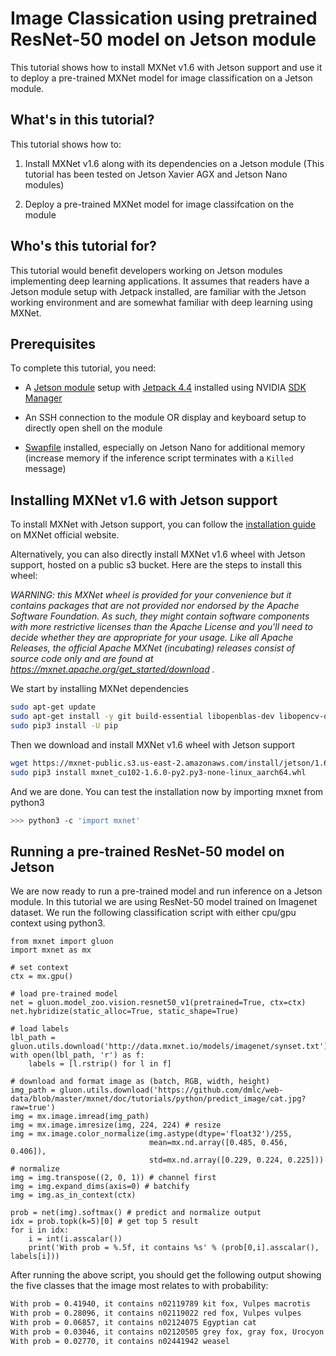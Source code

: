 <!--- Licensed to the Apache Software Foundation (ASF) under one -->
<!--- or more contributor license agreements.  See the NOTICE file -->
<!--- distributed with this work for additional information -->
<!--- regarding copyright ownership.  The ASF licenses this file -->
<!--- to you under the Apache License, Version 2.0 (the -->
<!--- "License"); you may not use this file except in compliance -->
<!--- with the License.  You may obtain a copy of the License at -->

<!---   http://www.apache.org/licenses/LICENSE-2.0 -->

<!--- Unless required by applicable law or agreed to in writing, -->
<!--- software distributed under the License is distributed on an -->
<!--- "AS IS" BASIS, WITHOUT WARRANTIES OR CONDITIONS OF ANY -->
<!--- KIND, either express or implied.  See the License for the -->
<!--- specific language governing permissions and limitations -->
<!--- under the License. -->

# Image Classication using pretrained ResNet-50 model on Jetson module

This tutorial shows how to install MXNet v1.6 with Jetson support and use it to deploy a pre-trained MXNet model for image classification on a Jetson module.

## What's in this tutorial?

This tutorial shows how to:

1. Install MXNet v1.6 along with its dependencies on a Jetson module (This tutorial has been tested on Jetson Xavier AGX and Jetson Nano modules)

2. Deploy a pre-trained MXNet model for image classifcation on the module

## Who's this tutorial for?

This tutorial would benefit developers working on Jetson modules implementing deep learning applications. It assumes that readers have a Jetson module setup with Jetpack installed, are familiar with the Jetson working environment and are somewhat familiar with deep learning using MXNet.

## Prerequisites

To complete this tutorial, you need:

* A [Jetson module](https://developer.nvidia.com/embedded/develop/hardware) setup with [Jetpack 4.4](https://docs.nvidia.com/jetson/jetpack/release-notes/) installed using NVIDIA [SDK Manager](https://developer.nvidia.com/nvidia-sdk-manager)

* An SSH connection to the module OR display and keyboard setup to directly open shell on the module

* [Swapfile](https://help.ubuntu.com/community/SwapFaq) installed, especially on Jetson Nano for additional memory (increase memory if the inference script terminates with a `Killed` message)

## Installing MXNet v1.6 with Jetson support

To install MXNet with Jetson support, you can follow the [installation guide](https://mxnet.apache.org/get_started/jetson_setup) on MXNet official website.

Alternatively, you can also directly install MXNet v1.6 wheel with Jetson support, hosted on a public s3 bucket. Here are the steps to install this wheel:

*WARNING: this MXNet wheel is provided for your convenience but it contains packages that are not provided nor endorsed by the Apache Software Foundation.
As such, they might contain software components with more restrictive licenses than the Apache License and you'll need to decide whether they are appropriate for your usage. Like all Apache Releases, the
official Apache MXNet (incubating) releases consist of source code only and are found at https://mxnet.apache.org/get_started/download .*

We start by installing MXNet dependencies
```bash
sudo apt-get update
sudo apt-get install -y git build-essential libopenblas-dev libopencv-dev python3-pip
sudo pip3 install -U pip
```

Then we download and install MXNet v1.6 wheel with Jetson support
```bash
wget https://mxnet-public.s3.us-east-2.amazonaws.com/install/jetson/1.6.0/mxnet_cu102-1.6.0-py2.py3-none-linux_aarch64.whl
sudo pip3 install mxnet_cu102-1.6.0-py2.py3-none-linux_aarch64.whl
```

And we are done. You can test the installation now by importing mxnet from python3
```bash
>>> python3 -c 'import mxnet'
```

## Running a pre-trained ResNet-50 model on Jetson

We are now ready to run a pre-trained model and run inference on a Jetson module. In this tutorial we are using ResNet-50 model trained on Imagenet dataset. We run the following classification script with either cpu/gpu context using python3.

```{.python .input}
from mxnet import gluon
import mxnet as mx

# set context
ctx = mx.gpu()

# load pre-trained model
net = gluon.model_zoo.vision.resnet50_v1(pretrained=True, ctx=ctx)
net.hybridize(static_alloc=True, static_shape=True)

# load labels
lbl_path = gluon.utils.download('http://data.mxnet.io/models/imagenet/synset.txt')
with open(lbl_path, 'r') as f:
    labels = [l.rstrip() for l in f]

# download and format image as (batch, RGB, width, height)
img_path = gluon.utils.download('https://github.com/dmlc/web-data/blob/master/mxnet/doc/tutorials/python/predict_image/cat.jpg?raw=true')
img = mx.image.imread(img_path)
img = mx.image.imresize(img, 224, 224) # resize
img = mx.image.color_normalize(img.astype(dtype='float32')/255,
                               mean=mx.nd.array([0.485, 0.456, 0.406]),
                               std=mx.nd.array([0.229, 0.224, 0.225])) # normalize
img = img.transpose((2, 0, 1)) # channel first
img = img.expand_dims(axis=0) # batchify
img = img.as_in_context(ctx)

prob = net(img).softmax() # predict and normalize output
idx = prob.topk(k=5)[0] # get top 5 result
for i in idx:
    i = int(i.asscalar())
    print('With prob = %.5f, it contains %s' % (prob[0,i].asscalar(), labels[i]))
```

After running the above script, you should get the following output showing the five classes that the image most relates to with probability:
```bash
With prob = 0.41940, it contains n02119789 kit fox, Vulpes macrotis
With prob = 0.28096, it contains n02119022 red fox, Vulpes vulpes
With prob = 0.06857, it contains n02124075 Egyptian cat
With prob = 0.03046, it contains n02120505 grey fox, gray fox, Urocyon cinereoargenteus
With prob = 0.02770, it contains n02441942 weasel
```
